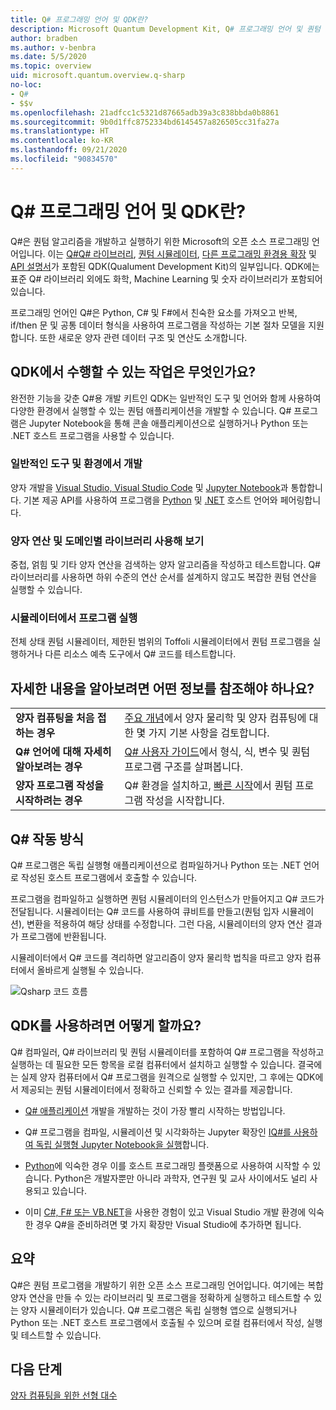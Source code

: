 ```yaml
---
title: Q# 프로그래밍 언어 및 QDK란?
description: Microsoft Quantum Development Kit, Q# 프로그래밍 언어 및 퀀텀 프로그램을 만드는 방법에 대해 알아봅니다.
author: bradben
ms.author: v-benbra
ms.date: 5/5/2020
ms.topic: overview
uid: microsoft.quantum.overview.q-sharp
no-loc:
- Q#
- $$v
ms.openlocfilehash: 21adfcc1c5321d87665adb39a3c838bbda0b8861
ms.sourcegitcommit: 9b0d1ffc8752334bd6145457a826505cc31fa27a
ms.translationtype: HT
ms.contentlocale: ko-KR
ms.lasthandoff: 09/21/2020
ms.locfileid: "90834570"
---
```

# <a name="what-are-the-no-locq-programming-language-and-qdk"></a>Q# 프로그래밍 언어 및 QDK란?

Q#은 퀀텀 알고리즘을 개발하고 실행하기 위한 Microsoft의 오픈 소스 프로그래밍 언어입니다. 이는 [Q#Q# 라이브러리](xref:microsoft.quantum.libraries), [퀀텀 시뮬레이터](xref:microsoft.quantum.machines), [다른 프로그래밍 환경용 확장](xref:microsoft.quantum.install) 및 [API 설명서](xref:microsoft.quantum.apiref-intro)가 포함된 QDK(Qualument Development Kit)의 일부입니다. QDK에는 표준 Q# 라이브러리 외에도 화학, Machine Learning 및 숫자 라이브러리가 포함되어 있습니다.

프로그래밍 언어인 Q#은 Python, C# 및 F#에서 친숙한 요소를 가져오고 반복, if/then 문 및 공통 데이터 형식을 사용하여 프로그램을 작성하는 기본 절차 모델을 지원합니다. 또한 새로운 양자 관련 데이터 구조 및 연산도 소개합니다.

## <a name="what-can-i-do-with-the-qdk"></a>QDK에서 수행할 수 있는 작업은 무엇인가요?

완전한 기능을 갖춘 Q#용 개발 키트인 QDK는 일반적인 도구 및 언어와 함께 사용하여 다양한 환경에서 실행할 수 있는 퀀텀 애플리케이션을 개발할 수 있습니다. Q# 프로그램은 Jupyter Notebook을 통해 콘솔 애플리케이션으로 실행하거나 Python 또는 .NET 호스트 프로그램을 사용할 수 있습니다.

### <a name="develop-in-common-tools-and-environments"></a>일반적인 도구 및 환경에서 개발

양자 개발을 [Visual Studio, Visual Studio Code](xref:microsoft.quantum.install.standalone) 및 [Jupyter Notebook](xref:microsoft.quantum.install.jupyter)과 통합합니다. 기본 제공 API를 사용하여 프로그램을 [Python](xref:microsoft.quantum.install.python) 및 [.NET](xref:microsoft.quantum.install.cs) 호스트 언어와 페어링합니다.

### <a name="try-quantum-operations-and-domain-specific-libraries"></a>양자 연산 및 도메인별 라이브러리 사용해 보기

중첩, 얽힘 및 기타 양자 연산을 검색하는 양자 알고리즘을 작성하고 테스트합니다. Q# 라이브러리를 사용하면 하위 수준의 연산 순서를 설계하지 않고도 복잡한 퀀텀 연산을 실행할 수 있습니다.

### <a name="run-programs-in-simulators"></a>시뮬레이터에서 프로그램 실행

전체 상태 퀀텀 시뮬레이터, 제한된 범위의 Toffoli 시뮬레이터에서 퀀텀 프로그램을 실행하거나 다른 리소스 예측 도구에서 Q# 코드를 테스트합니다. 

## <a name="where-can-i-learn-more"></a>자세한 내용을 알아보려면 어떤 정보를 참조해야 하나요?

|||
| ---- | ---- |
| **양자 컴퓨팅을 처음 접하는 경우** | [주요 개념](xref:microsoft.quantum.overview.understanding)에서 양자 물리학 및 양자 컴퓨팅에 대한 몇 가지 기본 사항을 검토합니다.|
| **Q# 언어에 대해 자세히 알아보려는 경우** | [Q# 사용자 가이드](xref:microsoft.quantum.guide)에서 형식, 식, 변수 및 퀀텀 프로그램 구조를 살펴봅니다.|
| **양자 프로그램 작성을 시작하려는 경우** | Q# 환경을 설치하고, [빠른 시작](xref:microsoft.quantum.install)에서 퀀텀 프로그램 작성을 시작합니다.|

## <a name="how-does-no-locq-work"></a>Q# 작동 방식

Q# 프로그램은 독립 실행형 애플리케이션으로 컴파일하거나 Python 또는 .NET 언어로 작성된 호스트 프로그램에서 호출할 수 있습니다.

프로그램을 컴파일하고 실행하면 퀀텀 시뮬레이터의 인스턴스가 만들어지고 Q# 코드가 전달됩니다. 시뮬레이터는 Q# 코드를 사용하여 큐비트를 만들고(퀀텀 입자 시뮬레이션), 변환을 적용하여 해당 상태를 수정합니다. 그런 다음, 시뮬레이터의 양자 연산 결과가 프로그램에 반환됩니다.  

시뮬레이터에서 Q# 코드를 격리하면 알고리즘이 양자 물리학 법칙을 따르고 양자 컴퓨터에서 올바르게 실행될 수 있습니다.

![Qsharp 코드 흐름](~/media/qsharp-code-flow.png)

## <a name="how-do-i-use-the-qdk"></a>QDK를 사용하려면 어떻게 할까요?

Q# 컴파일러, Q# 라이브러리 및 퀀텀 시뮬레이터를 포함하여 Q# 프로그램을 작성하고 실행하는 데 필요한 모든 항목을 로컬 컴퓨터에서 설치하고 실행할 수 있습니다. 결국에는 실제 양자 컴퓨터에서 Q# 프로그램을 원격으로 실행할 수 있지만, 그 후에는 QDK에서 제공되는 퀀텀 시뮬레이터에서 정확하고 신뢰할 수 있는 결과를 제공합니다.

- [Q# 애플리케이션](xref:microsoft.quantum.install.standalone) 개발을 개발하는 것이 가장 빨리 시작하는 방법입니다.

- Q# 프로그램을 컴파일, 시뮬레이션 및 시각화하는 Jupyter 확장인 [IQ#를 사용하여 독립 실행형 Jupyter Notebook을 실행](xref:microsoft.quantum.install.jupyter)합니다.

- [Python](xref:microsoft.quantum.install.python)에 익숙한 경우 이를 호스트 프로그래밍 플랫폼으로 사용하여 시작할 수 있습니다. Python은 개발자뿐만 아니라 과학자, 연구원 및 교사 사이에서도 널리 사용되고 있습니다.

- 이미 [C#, F# 또는 VB.NET](xref:microsoft.quantum.install.cs)을 사용한 경험이 있고 Visual Studio 개발 환경에 익숙한 경우 Q#을 준비하려면 몇 가지 확장만 Visual Studio에 추가하면 됩니다.  

## <a name="summary"></a>요약

Q#은 퀀텀 프로그램을 개발하기 위한 오픈 소스 프로그래밍 언어입니다. 여기에는 복합 양자 연산을 만들 수 있는 라이브러리 및 프로그램을 정확하게 실행하고 테스트할 수 있는 양자 시뮬레이터가 있습니다. Q# 프로그램은 독립 실행형 앱으로 실행되거나 Python 또는 .NET 호스트 프로그램에서 호출될 수 있으며 로컬 컴퓨터에서 작성, 실행 및 테스트할 수 있습니다.

## <a name="next-steps"></a>다음 단계

[양자 컴퓨팅을 위한 선형 대수](xref:microsoft.quantum.overview.algebra)
